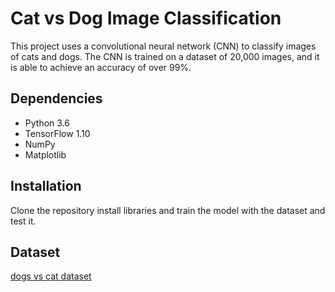 # Cat vs Dog Image Classification

This project uses a convolutional neural network (CNN) to classify images of cats and dogs. The CNN is trained on a dataset of 20,000 images, and it is able to achieve an accuracy of over 99%.

## Dependencies

* Python 3.6
* TensorFlow 1.10
* NumPy
* Matplotlib

## Installation

Clone the repository install libraries and train the model with the dataset and test it.

 ## Dataset
 
[dogs vs cat dataset](https://www.kaggle.com/datasets/salader/dogs-vs-cats?resource=download)
